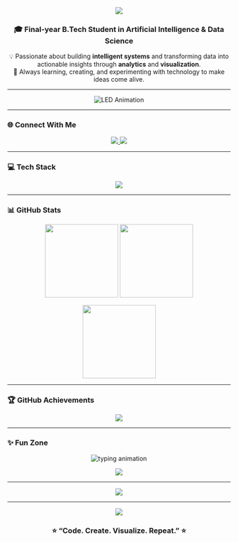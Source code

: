<!-- 🌟 HEADER -->
<p align="center">
  <img src="https://capsule-render.vercel.app/api?type=waving&color=8A2BE2&height=150&section=header&text=Hey%20there!%20I'm%20Joann%20Jibin%20👋&fontSize=28&fontColor=fff&animation=fadeIn&fontAlignY=40" />
</p>

<h3 align="center">🎓 Final-year B.Tech Student in Artificial Intelligence & Data Science</h3>

<p align="center">
  💡 Passionate about building <strong>intelligent systems</strong> and transforming data into actionable insights through <strong>analytics</strong> and <strong>visualization</strong>.<br>
  🚀 Always learning, creating, and experimenting with technology to make ideas come alive.
</p>

---

<!-- ✨ LED / Typing Animation -->
<p align="center">
  <img src="https://readme-typing-svg.demolab.com?font=Orbitron&weight=600&size=22&pause=1500&color=FFD700&center=true&vCenter=true&width=750&lines=💫+Turning+Data+into+Insights;🧠+Building+Smart+Solutions;🎨+Visualizing+Intelligence;🚀+AI+%7C+Data+Science+%7C+Dashboards+💫" alt="LED Animation">
</p>

---

### 🌐 Connect With Me
<p align="center">
  <a href="https://linkedin.com/in/joann-jibin" target="_blank">
    <img src="https://img.shields.io/badge/LinkedIn-8A2BE2?style=for-the-badge&logo=linkedin&logoColor=white"/>
  </a>
  <a href="mailto:joannjibinpanji@gmail.com">
    <img src="https://img.shields.io/badge/Gmail-FFD700?style=for-the-badge&logo=gmail&logoColor=black"/>
  </a>
</p>

---

### 💻 Tech Stack
<p align="center">
  <img src="https://skillicons.dev/icons?i=python,sklearn,numpy,pandas,html,css,figma,mysql,git,github,vscode&perline=6" />
</p>

---

### 📊 GitHub Stats
<p align="center">
  <img src="https://github-readme-stats.vercel.app/api?username=JoannJibin&show_icons=true&theme=tokyonight&count_private=true&hide_border=true" height="165">
  <img src="https://github-readme-streak-stats.herokuapp.com/?user=JoannJibin&theme=tokyonight&hide_border=true" height="165">
</p>

<p align="center">
  <img src="https://github-readme-stats.vercel.app/api/top-langs/?username=JoannJibin&layout=compact&theme=tokyonight&hide_border=true" height="165">
</p>

---

### 🏆 GitHub Achievements
<p align="center">
  <img src="https://github-profile-trophy.vercel.app/?username=JoannJibin&theme=tokyonight&no-frame=true&row=1&margin-w=10">
</p>

---

### ✨ Fun Zone
<p align="center">
  <img src="https://readme-typing-svg.demolab.com?font=Fira+Code&size=22&pause=1000&color=00BFFF&center=true&vCenter=true&width=600&lines=AI+%26+Data+Science+Student;Transforming+Data+into+Intelligence;Building+Smart+%26+Creative+Solutions;Code+•+Create+•+Visualize+•+Repeat!" alt="typing animation">
</p>

<p align="center">
  <img src="https://quotes-github-readme.vercel.app/api?type=horizontal&theme=tokyonight" />
</p>

---

<p align="center">
  <img src="https://visitcount.itsvg.in/api?id=JoannJibin&label=Profile%20Views&color=8A2BE2&icon=6&pretty=true" />
</p>

---

<p align="center">
  <img src="https://capsule-render.vercel.app/api?type=waving&color=FFD700&height=120&section=footer" />
</p>

<h3 align="center">⭐️ “Code. Create. Visualize. Repeat.” ⭐️</h3>
